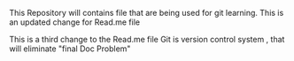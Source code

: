 This Repository will contains file that are being used for git learning.
This is an updated change for Read.me file

This is a third change to the Read.me file
Git is version control system , that will eliminate "final Doc Problem"

